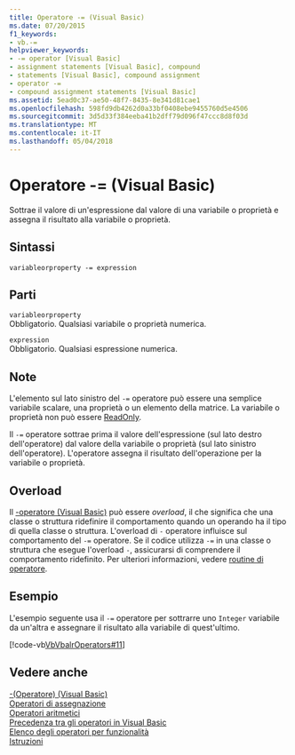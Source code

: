 ```yaml
---
title: Operatore -= (Visual Basic)
ms.date: 07/20/2015
f1_keywords:
- vb.-=
helpviewer_keywords:
- -= operator [Visual Basic]
- assignment statements [Visual Basic], compound
- statements [Visual Basic], compound assignment
- operator -=
- compound assignment statements [Visual Basic]
ms.assetid: 5ead0c37-ae50-48f7-8435-8e341d81cae1
ms.openlocfilehash: 598fd9db4262d0a33bf0408ebe9455760d5e4506
ms.sourcegitcommit: 3d5d33f384eeba41b2dff79d096f47ccc8d8f03d
ms.translationtype: MT
ms.contentlocale: it-IT
ms.lasthandoff: 05/04/2018
---
```

# <a name="--operator-visual-basic"></a>Operatore -= (Visual Basic)
Sottrae il valore di un'espressione dal valore di una variabile o proprietà e assegna il risultato alla variabile o proprietà.  
  
## <a name="syntax"></a>Sintassi  
  
```  
variableorproperty -= expression  
```  
  
## <a name="parts"></a>Parti  
 `variableorproperty`  
 Obbligatorio. Qualsiasi variabile o proprietà numerica.  
  
 `expression`  
 Obbligatorio. Qualsiasi espressione numerica.  
  
## <a name="remarks"></a>Note  
 L'elemento sul lato sinistro del `-=` operatore può essere una semplice variabile scalare, una proprietà o un elemento della matrice. La variabile o proprietà non può essere [ReadOnly](../../../visual-basic/language-reference/modifiers/readonly.md).  
  
 Il `-=` operatore sottrae prima il valore dell'espressione (sul lato destro dell'operatore) dal valore della variabile o proprietà (sul lato sinistro dell'operatore). L'operatore assegna il risultato dell'operazione per la variabile o proprietà.  
  
## <a name="overloading"></a>Overload  
 Il [-operatore (Visual Basic)](../../../visual-basic/language-reference/operators/subtraction-operator.md) può essere *overload*, il che significa che una classe o struttura ridefinire il comportamento quando un operando ha il tipo di quella classe o struttura. L'overload di `-` operatore influisce sul comportamento del `-=` operatore. Se il codice utilizza `-=` in una classe o struttura che esegue l'overload `-`, assicurarsi di comprendere il comportamento ridefinito. Per ulteriori informazioni, vedere [routine di operatore](../../../visual-basic/programming-guide/language-features/procedures/operator-procedures.md).  
  
## <a name="example"></a>Esempio  
 L'esempio seguente usa il `-=` operatore per sottrarre uno `Integer` variabile da un'altra e assegnare il risultato alla variabile di quest'ultimo.  
  
 [!code-vb[VbVbalrOperators#11](codesnippet/VisualBasic/subtraction-assignment-operator_1.vb)]  
  
## <a name="see-also"></a>Vedere anche  
 [-(Operatore) (Visual Basic)](../../../visual-basic/language-reference/operators/subtraction-operator.md)  
 [Operatori di assegnazione](../../../visual-basic/language-reference/operators/assignment-operators.md)  
 [Operatori aritmetici](../../../visual-basic/language-reference/operators/arithmetic-operators.md)  
 [Precedenza tra gli operatori in Visual Basic](../../../visual-basic/language-reference/operators/operator-precedence.md)  
 [Elenco degli operatori per funzionalità](../../../visual-basic/language-reference/operators/operators-listed-by-functionality.md)  
 [Istruzioni](../../../visual-basic/programming-guide/language-features/statements.md)

